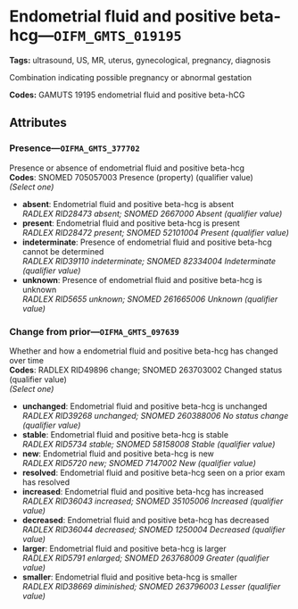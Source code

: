 # Endometrial fluid and positive beta-hcg—`OIFM_GMTS_019195`

**Tags:** ultrasound, US, MR, uterus, gynecological, pregnancy, diagnosis

Combination indicating possible pregnancy or abnormal gestation

**Codes:** GAMUTS 19195 endometrial fluid and positive beta-hCG

## Attributes

### Presence—`OIFMA_GMTS_377702`

Presence or absence of endometrial fluid and positive beta-hcg  
**Codes**: SNOMED 705057003 Presence (property) (qualifier value)  
*(Select one)*

- **absent**: Endometrial fluid and positive beta-hcg is absent  
_RADLEX RID28473 absent; SNOMED 2667000 Absent (qualifier value)_
- **present**: Endometrial fluid and positive beta-hcg is present  
_RADLEX RID28472 present; SNOMED 52101004 Present (qualifier value)_
- **indeterminate**: Presence of endometrial fluid and positive beta-hcg cannot be determined  
_RADLEX RID39110 indeterminate; SNOMED 82334004 Indeterminate (qualifier value)_
- **unknown**: Presence of endometrial fluid and positive beta-hcg is unknown  
_RADLEX RID5655 unknown; SNOMED 261665006 Unknown (qualifier value)_

### Change from prior—`OIFMA_GMTS_097639`

Whether and how a endometrial fluid and positive beta-hcg has changed over time  
**Codes**: RADLEX RID49896 change; SNOMED 263703002 Changed status (qualifier value)  
*(Select one)*

- **unchanged**: Endometrial fluid and positive beta-hcg is unchanged  
_RADLEX RID39268 unchanged; SNOMED 260388006 No status change (qualifier value)_
- **stable**: Endometrial fluid and positive beta-hcg is stable  
_RADLEX RID5734 stable; SNOMED 58158008 Stable (qualifier value)_
- **new**: Endometrial fluid and positive beta-hcg is new  
_RADLEX RID5720 new; SNOMED 7147002 New (qualifier value)_
- **resolved**: Endometrial fluid and positive beta-hcg seen on a prior exam has resolved  
- **increased**: Endometrial fluid and positive beta-hcg has increased  
_RADLEX RID36043 increased; SNOMED 35105006 Increased (qualifier value)_
- **decreased**: Endometrial fluid and positive beta-hcg has decreased  
_RADLEX RID36044 decreased; SNOMED 1250004 Decreased (qualifier value)_
- **larger**: Endometrial fluid and positive beta-hcg is larger  
_RADLEX RID5791 enlarged; SNOMED 263768009 Greater (qualifier value)_
- **smaller**: Endometrial fluid and positive beta-hcg is smaller  
_RADLEX RID38669 diminished; SNOMED 263796003 Lesser (qualifier value)_